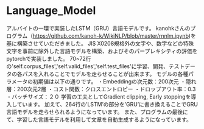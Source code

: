 # Language_Model
アルバイトの一環で実装したLSTM（GRU）言語モデルです。
kanohkさんのプログラム（https://github.com/kanoh-k/WikiNLP/blob/master/rnnlm.ipynb)を基に構築させていただきました。
JIS X0208規格外の文字や、数字などの特殊文字を事前に除外した言語モデルを構築、およびそのパープレキシティの評価をpytorchで実装しました。
70~72行の'self.corpus_files','self.valid_files','self.test_files'に学習、開発、テストデータの各パスを入れることでモデルを走らせることが出来ます。
モデルの各種パラメータの初期値は以下の通りです。
・Embeddingの次元数：200次元
・隠れ層：200次元2層
・コスト関数：クロスエントロピー
・ドロップアウト率：0.3
・バッチサイズ：２０
学習の工夫としてGradient clipping, Early stoppingを導入しています。
加えて、264行の’LSTM’の部分を’GRU’に書き換えることでGRU言語モデルを走らせられるようになっています。
また、プログラムの最後にて、学習した言語モデルを利用して文章を自動生成するようになっています。
